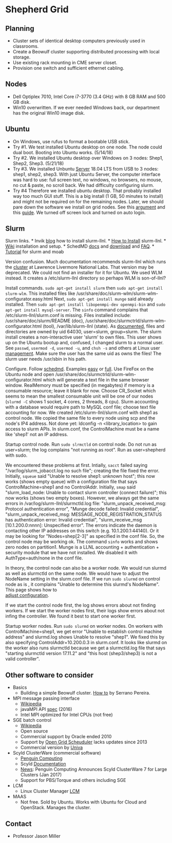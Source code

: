 # Shepherd Grid

## Planning
* Cluster sets of identical desktop computers previously used in classrooms.
* Create a Beowulf cluster supporting distributed processing with local storage.
* Use existing rack mounting in CME server closet.
* Provision one switch and sufficient ethernet cabling.

## Nodes
* Dell Optiplex 7010, Intel Core i7-3770 (3.4 GHz) with 8 GB RAM and 500 GB disk.
* Win10 overwritten. If we ever needed Windows back, our department has the original Win10 image disk.

## Ubuntu
* On Windows, use rufus to format a bootable USB stick.
* Try #1. 
We test installed Ubuntu desktop on one node.
The node could dual boot. Booting into Ubuntu works. (5/14/18)
* Try #2. 
We installed Ubuntu desktop over Windows on 3 nodes: Shep1, Shep2, Shep3. (5/21/18)
* Try #3.
We installed Unbuntu [Server](https://www.ubuntu.com/download/server) 18.04 LTS from USB to 3 nodes: shep1, shep2, shep3.
With just Ubuntu Server, the computer interface was hard to use: 
full screen text, no windows, no browsers, no mouse, no cut & paste, no scroll back. 
We had difficulty configuring slurm. 
* Try #4
Therefore we installed ubuntu desktop. That probably installed way too much GUI stuff. 
This is a big install (1 GB, 50 minutes to install) and might not be required on for the remaining nodes. 
Later, we should pare down the software we install on grid nodes. 
See this [argument](https://askubuntu.com/questions/53822/how-do-you-run-ubuntu-server-with-a-gui) 
and this [guide](https://help.ubuntu.com/community/ServerGUI).
We turned off screen lock and turned on auto login.

## Slurm

Slurm links.
    * Invik [blog](https://www.invik.xyz/work/Slurm-on-Ubuntu-Trusty/) how to install slurm-llnl.
    * [How to Install](https://www.howtoinstall.co/en/ubuntu/trusty/slurm-llnl) slurm-llnl.
    * [Wiki](https://wiki.archlinux.org/index.php/Slurm) installation and setup.
    * SchedMD [docs](https://slurm.schedmd.com/documentation.html) 
    and [download](https://slurm.schedmd.com/download.html)
    and [FAQ](https://slurm.schedmd.com/faq.html#cred_invalid).
    * [Tutorial](https://computing.llnl.gov/tutorials/moab/) for slurm and moab

Version confusion. 
Much documentation recommends slurm-llnl which runs the [cluster](https://computing.llnl.gov/tutorials/linux_clusters/) at Lawrence Livermore National Labs. That version may be deprecated. We could not find an installer for it for Ubuntu. We used WLM instead. It creates a /etc/slurm-llnl directory so perhaps WLM is son-of-llnl?

Install commands.
```sudo apt-get install slurm```
then ```sudo apt-get install slurm-wlm```.
This installed files like /usr/share/doc/slurm-wlm/slurm-wlm-configurator.easy.html
Next, ```sudo apt-get install munge```
said already installed.
Then ```sudo apt-get install libopenmpi-dev openmpi-bin```
and ```sudo apt-get install mysql-server```.
The ```sinfo``` command complains that /etc/slurm-llnl/slurm.conf is missing.
Files installed include: 
/usr/share/doc/slurm/README (doc), 
/usr/share/doc/slurmctrld/slurm-wlm-configurator.html (tool),
/var/lib/slurm-llnl (state).
As [documented](https://wiki.archlinux.org/index.php/Slurm), 
files and directories are owned by uid 64030, user=slurm, group=slurm.
The slurm install creates a non-interactive user 'slurm' to own files.
This user shows up on the Ubuntu bootup and, confused, I changed slurm to a normal user.
See ```passwd```, ```usermod -d```, ```usermod -u```, and ```chsh -s``` and others 
at Linux user [management](http://www.comptechdoc.org/os/linux/usersguide/linux_ugusers.html).
Make sure the user has the same uid as owns the files!
The slurm user needs /usr/sbin in his path.

Configure.
Follow [schedmd](https://slurm.schedmd.com/slurm.conf.html).
Examples [easy](https://slurm.schedmd.com/configurator.easy.html) or [full](https://slurm.schedmd.com/configurator.html).
Use FireFox on the Ubuntu node and open
/usr/share/doc/slurmctrld/slurm-wlm-configurator.html
which will generate a text file in the same browser window.
RealMemory must be specified (in megabytes) if memory is a consumable resource; leave it blank for now.
Choose CR_Socket which seems to mean the smallest consumable unit will be one of our nodes
(```slurmd -C``` shows 1 socket, 4 cores, 2 threads, 8 cpu).
Slurm accounting with a database would require path to MySQL conf file; choose text file accounting for now.
We created /etc/slurm-llnl/slurm.conf with shep1 as control node.
We copied the same file to every node using scp and the node's IP4 address.
Not done yet: ldconfig -n <library_location> to gain access to slurm APIs.
In slurm.conf, the ControlMachine must be a name like 'shep1' not an IP address.

Startup control node.
Run ```sudo slrmctld``` on control node.
Do not run as user=slurm; the log complains "not running as root".
Run as user=shepherd with sudo.

   We encountered these problems at first.
   Intially, ```sacct``` failed saying "/var/log/slurm_jobacct.log no such file"; 
   creating the file fixed the error.
   Initially, ```squeue``` said "Unable to resolve shep1: unknown host";
   this now works (shows empty queue) with a configuration file that says ControlMachine=shep1 and no ControlAddr.
   Initially, ```smap``` said "slurm_load_node: Unable to contact slurm controller (connect failure)";
   this now works (shows two empty boxes).
   However, we always get the same errors in /var/log/slurm-llnl/slurmctld.log file:
   "slurm_unpack_received_msg: Protocol authentication error", 
   "Munge decode failed: Invalid credential",
   "slurm_unpack_received_msg: MESSAGE_NODE_REGISTRATION_STATUS has authentication error: Invalid credential",
   "slurm_receive_msg \[10.1.200.0:nnnn]: Unspecified error".
   The errors indicate the daemon is contacting other IP addresses on this switch (e.g. 10.1.200.1:44140).
   Or it may be looking for "Nodes=shep\[2-3]" as specified in the conf file.
   So, the control node may be working ok.
   The command ```sinfo``` works and shows zero nodes on partition1.
   Munge is a LLNL accounting + authentication + security module that we have not installed.
   We disabled it with AuthType=auth/none in the conf file.

   In theory, the control node can also be a worker node.
   We would run slurmd as well as slurmctld on the same node.
   We would have to adjust the NodeName setting in the slurm.conf file.
   If we run ```sudo slurmd``` on control node as is , it complains "Unable to determine this slurmd's NodeName".
   This page shows how to  
   [adjust configuration](https://www.mail-archive.com/slurm-dev@schedmd.com/msg10758.html).

   If we start the control node first, the log shows errors about not finding workers.
   If we start the worker nodes first, their logs show errors about not infing the controller.
   We found it best to start one worker first.

Startup worker nodes.
Run ```sudo slurmd``` on worker nodes.
On workers with ControlMachine=shep1, we get error "Unable to establish control machine address"
and slurmd.log shows Unable to resolve "shep1".
We fixed this by also specifying ControlAddr=10.200.0.3 in slurm.conf.
It looks like slurmd on the worker also runs slurmctld 
because we get a slurmctld.log file that says "starting slurmctld version 17.11.2"
and "this host (shep3/shep3) is not a valid controller".

## Other software to consider
* Basics
    * Building a simple Beowulf cluster. [How to](https://www-users.cs.york.ac.uk/~mjf/pi_cluster/src/Building_a_simple_Beowulf_cluster.html) by Serrano Pereira.
* MPI message passing interface
    * [Wikipedia](https://en.wikipedia.org/wiki/Message_Passing_Interface)
    * javaMPI API [spec](https://www.open-mpi.org/papers/mpi-java-spec/) (2016)
    * Intel MPI optimized for Intel CPUs (not free)
* SGE batch control
    * [Wikipedia](https://en.wikipedia.org/wiki/Oracle_Grid_Engine)
    * Open source
    * Commercial support by Oracle ended 2010
    * Support by [Open Grid Scheuduler](http://gridscheduler.sourceforge.net/) lacks updates since 2013
    * Commercial version by [Univa](http://www.univa.com/products/)
* Scyld ClusterWare (commercial software)
    * [Penguin Computing](https://www.penguincomputing.com/support/documentation/)
    * Scyld [Documentation](https://www.penguincomputing.com/documentation/scyld-clusterware/7/admin-guide/index.html)
    * [News](http://www.dataversity.net/penguin-computing-announces-scyld-clusterware-7-large-clusters/): Penguin Computing Announces Scyld ClusterWare 7 for Large Clusters (Jan 2017)
    * Support for PBS/Torque and others including SGE
* LCM
    * Linux Cluster Manager [LCM](http://linuxcm.sourceforge.net/)
* MAAS
    * Not free. Sold by Ubuntu. Works with Ubuntu for Cloud and OpenStack. Manages the cluster.

## Contact
* Professor Jason Miller

